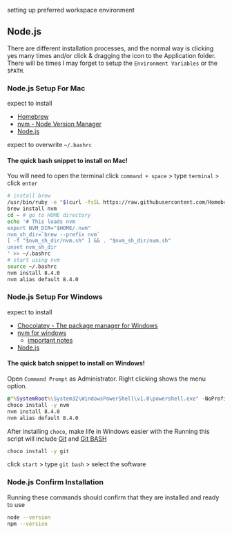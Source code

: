 setting up preferred workspace environment

## Node.js

There are different installation processes, and the normal way is clicking yes many times and/or click & dragging the icon to the Application folder. There will be times I may forget to setup the `Environment Variables` or the `$PATH`.

### Node.js Setup For Mac

expect to install

- [Homebrew](https://brew.sh/)
- [nvm - Node Version Manager](https://github.com/creationix/nvm)
- [Node.js](https://nodejs.org/)

expect to overwrite `~/.bashrc`

#### The quick bash snippet to install on Mac!

You will need to open the terminal
click `command + space` > type `terminal` > click `enter`

```sh
# install brew
/usr/bin/ruby -e "$(curl -fsSL https://raw.githubusercontent.com/Homebrew/install/master/install)"
brew install nvm
cd ~ # go to HOME directory
echo '# This loads nvm
export NVM_DIR="$HOME/.nvm"
nvm_sh_dir=`brew --prefix nvm`
[ -f "$nvm_sh_dir/nvm.sh" ] && . "$nvm_sh_dir/nvm.sh"
unset nvm_sh_dir
' >> ~/.bashrc
# start using nvm
source ~/.bashrc
nvm install 8.4.0
nvm alias default 8.4.0

```

### Node.js Setup For Windows

expect to install

- [Chocolatey - The package manager for Windows](https://chocolatey.org/)
- [nvm for windows](https://github.com/coreybutler/nvm-windows)
  - [important notes](https://github.com/creationix/nvm#important-notes)
- [Node.js](https://nodejs.org/)

#### The quick batch snippet to install on Windows!

Open `Command Prompt` as Administrator.
Right clicking shows the menu option.

```bat
@"%SystemRoot%\System32\WindowsPowerShell\v1.0\powershell.exe" -NoProfile -InputFormat None -ExecutionPolicy Bypass -Command "iex ((New-Object System.Net.WebClient).DownloadString('https://chocolatey.org/install.ps1'))" && SET "PATH=%PATH%;%ALLUSERSPROFILE%\chocolatey\bin"
choco install -y nvm
nvm install 8.4.0
nvm alias default 8.4.0

```

After installing `choco`, make life in Windows easier with the 
Running this script will include [Git](https://git-scm.com/) and [Git BASH](https://git-for-windows.github.io/)
```bat
choco install -y git
```
click `start` > type `git bash` > select the software 

### Node.js Confirm Installation

Running these commands should confirm that they are installed and ready to use

```sh
node --version
npm --version

```
